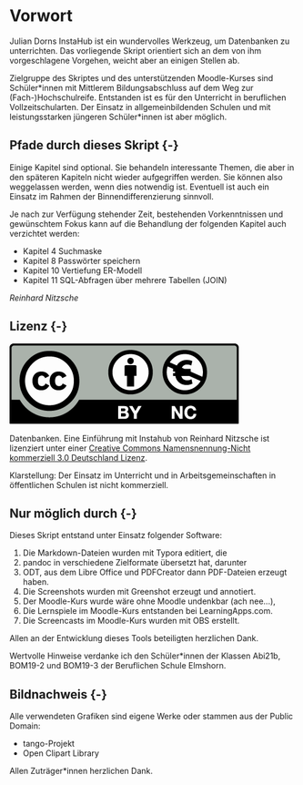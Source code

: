 
# Vorwort 

Julian Dorns InstaHub ist ein wundervolles Werkzeug, um Datenbanken zu unterrichten. Das vorliegende Skript orientiert sich an dem von ihm vorgeschlagene Vorgehen, weicht aber an einigen Stellen ab.

Zielgruppe des Skriptes und des unterstützenden Moodle-Kurses sind Schüler*innen mit Mittlerem Bildungsabschluss auf dem Weg zur (Fach-)Hochschulreife. Entstanden ist es für den Unterricht in beruflichen Vollzeitschularten. Der Einsatz in allgemeinbildenden Schulen und mit leistungsstarken jüngeren Schüler\*innen ist aber möglich. 

## Pfade durch dieses Skript {-}

Einige Kapitel sind optional. Sie behandeln interessante Themen, die aber in den späteren Kapiteln nicht wieder aufgegriffen werden. Sie können also weggelassen werden, wenn dies notwendig ist. Eventuell ist auch ein Einsatz im Rahmen der Binnendifferenzierung sinnvoll.

Je nach zur Verfügung stehender Zeit, bestehenden Vorkenntnissen und gewünschtem Fokus kann auf die Behandlung der folgenden Kapitel auch verzichtet werden:

- Kapitel 4 Suchmaske
- Kapitel 8 Passwörter speichern
- Kapitel 10 Vertiefung ER-Modell
- Kapitel 11 SQL-Abfragen über mehrere Tabellen (JOIN)

*Reinhard Nitzsche*

## Lizenz {-}

![Logo Lizenz "Creative Commons Namensnennung - Nicht kommerziell - Weitergabe unter gleichen Bedingungen"](Assets/01-cc-by-nc.eu.png)

Datenbanken. Eine Einführung mit Instahub von Reinhard Nitzsche ist lizenziert unter einer [Creative Commons Namensnennung-Nicht kommerziell 3.0 Deutschland Lizenz](http://creativecommons.org/licenses/by-nc/3.0/de/).

Klarstellung: Der Einsatz im Unterricht und in Arbeitsgemeinschaften in öffentlichen Schulen ist nicht kommerziell.

## Nur möglich durch {-}

Dieses Skript entstand unter Einsatz folgender Software:

1. Die Markdown-Dateien wurden mit Typora editiert, die
2. pandoc in verschiedene Zielformate übersetzt hat, darunter
3. ODT, aus dem Libre Office und PDFCreator dann PDF-Dateien erzeugt haben.
4. Die Screenshots wurden mit Greenshot erzeugt und annotiert.
5. Der Moodle-Kurs wurde wäre ohne Moodle undenkbar (ach nee...),
6. Die Lernspiele im Moodle-Kurs entstanden bei LearningApps.com.
7. Die Screencasts im Moodle-Kurs wurden mit OBS erstellt.

Allen an der Entwicklung dieses Tools beteiligten herzlichen Dank.

Wertvolle Hinweise verdanke ich den Schüler\*innen der Klassen Abi21b, BOM19-2 und BOM19-3 der Beruflichen Schule Elmshorn. 

## Bildnachweis {-}

Alle verwendeten Grafiken sind eigene Werke oder stammen aus der Public Domain:

+  tango-Projekt
+ Open Clipart Library

Allen Zuträger\*innen herzlichen Dank.



